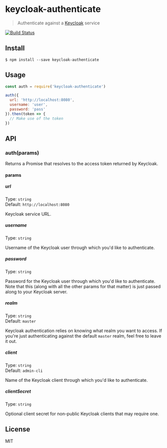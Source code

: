 # keycloak-authenticate

> Authenticate against a [Keycloak](http://www.keycloak.org/) service

[![Build Status](https://travis-ci.org/pandapaul/keycloak-authenticate.svg?branch=master)](https://travis-ci.org/pandapaul/keycloak-authenticate)


## Install

```
$ npm install --save keycloak-authenticate
```


## Usage

```js
const auth = require('keycloak-authenticate')

auth({
  url: 'http://localhost:8080',
  username: 'user',
  password: 'pass'
}).then(token => {
  // Make use of the token
})
```


## API

### auth(params)

Returns a Promise that resolves to the access token returned by Keycloak.

#### params

##### url

Type: `string`  
Default: `http://localhost:8080`

Keycloak service URL.

##### username

Type: `string`  

Username of the Keycloak user through which you'd like to authenticate.

##### password

Type: `string`  

Password for the Keycloak user through which you'd like to authenticate.  Note that this (along with all the other params for that matter) is just passed along to your Keycloak server.

##### realm

Type: `string`  
Default: `master`

Keycloak authentication relies on knowing what realm you want to access.  If you're just authenticating against the default `master` realm, feel free to leave it out.

##### client

Type: `string`  
Default: `admin-cli`

Name of the Keycloak client through which you'd like to authenticate.

##### clientSecret

Type: `string`  

Optional client secret for non-public Keycloak clients that may require one.


## License

MIT
